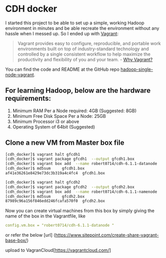 # CDH docker

I started this project to be able to set up a simple, working Hadoop environment in minutes and be able recreate the environment without any hassle when I messed up. So I ended up with [Vagrant](http://www.vagrantup.com "Vagrant"):

>Vagrant provides easy to configure, reproducible, and portable work environments built on top of industry-standard technology and controlled by a single consistent workflow to help maximize the productivity and flexibility of you and your team. - [Why Vagrant?](http://docs.vagrantup.com/v2/why-vagrant/index.html "Vagrant Docs: Why Vagrant?")

You can find the code and README at the GitHub repo [hadoop-single-node-vagrant](https://github.com/baswenneker/hadoop-single-node-vagrant).

## For learning Hadoop, below are the hardware requirements:

1. Minimum RAM Per a Node required: 4GB (Suggested: 8GB)
1. Minimum Free Disk Space Per a Node: 25GB
1. Minimum Processor i3 or above
1. Operating System of 64bit (Suggested)



## Clone a new VM from Master box file

```bash
[cdh_docker]$ vagrant halt gfcdh1
[cdh_docker]$ vagrant package gfcdh1  --output gfcdh1.box
[cdh_docker]$ vagrant box add  --name robert0714/cdh-6.1.1-datanode    gfcdh1.box
[cdh_docker]$ md5sum     gfcdh1.box 
af41e36261e8429e73dc3b319a4c4fc4  gfcdh1.box

[cdh_docker]$ vagrant halt gfcdh2
[cdh_docker]$ vagrant package gfcdh2  --output gfcdh2.box
[cdh_docker]$ vagrant box add  --name robert0714/cdh-6.1.1-namenode    gfcdh2.box 
[cdh_docker]$ md5sum     gfcdh2.box 
87989c96a156f846edd246fcafa570f0  gfcdh2.box

```

Now you can create virtual machines from this box by simply giving the name of the box in the Vagrantfile, like

```yaml
config.vm.box = "robert0714/cdh-6.1.1-datanode "
```

or refer the below [url]
(https://www.sitepoint.com/create-share-vagrant-base-box/)

upload to  VagranCloud[https://vagrantcloud.com/]

